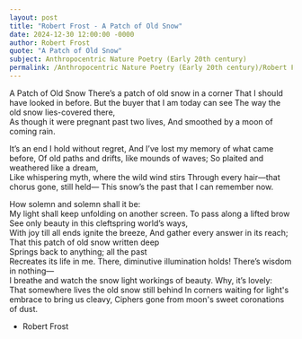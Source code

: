 ```yaml
---
layout: post
title: "Robert Frost - A Patch of Old Snow"
date: 2024-12-30 12:00:00 -0000
author: Robert Frost
quote: "A Patch of Old Snow"
subject: Anthropocentric Nature Poetry (Early 20th century)
permalink: /Anthropocentric Nature Poetry (Early 20th century)/Robert Frost/Robert Frost - A Patch of Old Snow
---
```


A Patch of Old Snow
There’s a patch of old snow in a corner
That I should have looked in before.
But the buyer that I am today can see
The way the old snow lies-covered there,  
As though it were pregnant past two lives,
And smoothed by a moon of coming rain.

It’s an end I hold without regret,
And I’ve lost my memory of what came before,
Of old paths and drifts, like mounds of waves;
So plaited and weathered like a dream,  
Like whispering myth, where the wild wind stirs
Through every hair—that chorus gone, still held—
This snow’s the past that I can remember now.

How solemn and solemn shall it be:  
My light shall keep unfolding on another screen.
To pass along a lifted brow  
See only beauty in this cleftspring world’s ways,  
With joy till all ends ignite the breeze,
And gather every answer in its reach; 
That this patch of old snow written deep  
Springs back to anything; all the past  
Recreates its life in me.
There, diminutive illumination holds!
There’s wisdom in nothing—  
I breathe and watch the snow light workings of beauty.
Why, it’s lovely:  
That somewhere lives the old snow still behind
In corners waiting for light's embrace to bring us cleavy,
Ciphers gone from moon's sweet coronations of dust.


- Robert Frost

